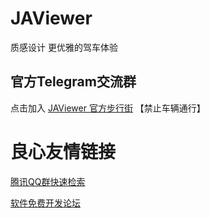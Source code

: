 # JAViewer
质感设计 更优雅的驾车体验
## 官方Telegram交流群
点击加入 [JAViewer 官方步行街](https://t.me/joinchat/Bp7eL0ehwp4WI-GxWxitQg) 【禁止车辆通行】


 # 良心友情链接

[腾讯QQ群快速检索](http://u.720life.cn/s/8cf73f7c)

[软件免费开发论坛](http://u.720life.cn/s/bbb01dc0)